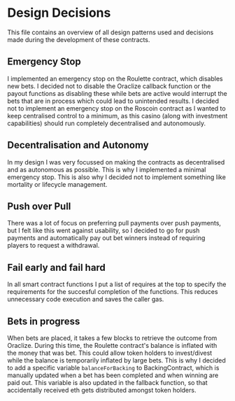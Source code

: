 # Design Decisions
This file contains an overview of all design patterns used and decisions made during the development of these contracts.

## Emergency Stop
I implemented an emergency stop on the Roulette contract, which disables new bets. I decided not to disable the Oraclize callback function or the payout functions as disabling these while bets are active would interrupt the bets that are in process which could lead to unintended results. I decided not to implement an emergency stop on the Roscoin contract as I wanted to keep centralised control to a minimum, as this casino (along with investment capabilities) should run completely decentralised and autonomously.

## Decentralisation and Autonomy
In my design I was very focussed on making the contracts as decentralised and as autonomous as possible. This is why I implemented a minimal emergency stop. This is also why I decided not to implement something like mortality or lifecycle management.

## Push over Pull
There was a lot of focus on preferring pull payments over push payments, but I felt like this went against usability, so I decided to go for push payments and automatically pay out bet winners instead of requiring players to request a withdrawal.

## Fail early and fail hard
In all smart contract functions I put a list of requires at the top to specify the requirements for the succesful completion of the functions. This reduces unnecessary code execution and saves the caller gas.

## Bets in progress
When bets are placed, it takes a few blocks to retrieve the outcome from Oraclize. During this time, the Roulette contract's balance is inflated with the money that was bet. This could allow token holders to invest/divest while the balance is temporarily inflated by large bets. This is why I decided to add a specific variable `balanceForBacking` to BackingContract, which is manually updated when a bet has been completed and when winning are paid out. This variable is also updated in the fallback function, so that accidentally received eth gets distributed amongst token holders.
